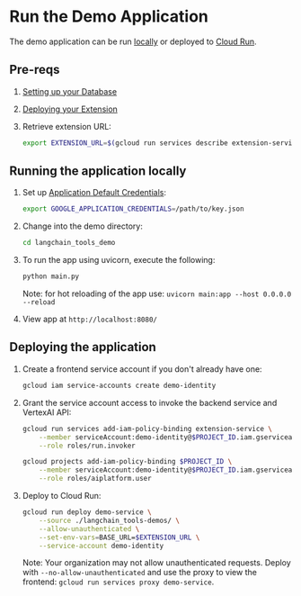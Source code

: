 # Run the Demo Application

The demo application can be run [locally](#running-the-application-locally) or deployed to [Cloud Run](#deploying-the-application).

## Pre-reqs

1. [Setting up your Database](./datastore/alloydb.md)

1. [Deploying your Extension](./cloudrun_deployment.md)

1. Retrieve extension URL:

    ```bash
    export EXTENSION_URL=$(gcloud run services describe extension-service --format 'value(status.url)')
    ```

## Running the application locally

1. Set up [Application Default Credentials](https://cloud.google.com/docs/authentication/application-default-credentials#GAC):

    ```bash
    export GOOGLE_APPLICATION_CREDENTIALS=/path/to/key.json
    ```

1. Change into the demo directory:

    ```bash
    cd langchain_tools_demo
    ```

1. To run the app using uvicorn, execute the following:

    ```bash
    python main.py
    ```

    Note: for hot reloading of the app use: `uvicorn main:app --host 0.0.0.0 --reload`

1. View app at `http://localhost:8080/`

## Deploying the application

1. Create a frontend service account if you don't already have one:

    ```bash
    gcloud iam service-accounts create demo-identity
    ```

1. Grant the service account access to invoke the backend service and VertexAI API:

    ```bash
    gcloud run services add-iam-policy-binding extension-service \
        --member serviceAccount:demo-identity@$PROJECT_ID.iam.gserviceaccount.com \
        --role roles/run.invoker
    ```
    ```bash
    gcloud projects add-iam-policy-binding $PROJECT_ID \
        --member serviceAccount:demo-identity@$PROJECT_ID.iam.gserviceaccount.com \
        --role roles/aiplatform.user
    ```

1. Deploy to Cloud Run:

    ```bash
    gcloud run deploy demo-service \
        --source ./langchain_tools-demos/ \
        --allow-unauthenticated \
        --set-env-vars=BASE_URL=$EXTENSION_URL \
        --service-account demo-identity
    ```

    Note: Your organization may not allow unauthenticated requests. Deploy with `--no-allow-unauthenticated` and use the proxy to view the frontend: `gcloud run services proxy demo-service`.
